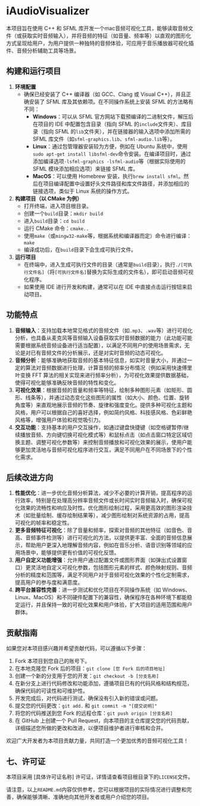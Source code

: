 # iAudioVisualizer 

本项目旨在使用 C++ 和 SFML 库开发一个mac音频可视化工具，能够读取音频文件（或获取实时音频输入），并将音频的特征（如音量、频率等）以直观的图形化方式呈现给用户，为用户提供一种独特的音频体验，可应用于音乐播放器可视化插件、音频分析辅助工具等场景。

## 构建和运行项目
1. **环境配置**
   - 确保已经安装了 C++ 编译器（如 GCC、Clang 或 Visual C++），并且正确安装了 SFML 库及其依赖项。在不同操作系统上安装 SFML 的方法略有不同：
     - **Windows**：可以从 SFML 官方网站下载预编译的二进制文件，解压后在项目的 IDE 中配置包含目录（指向 SFML 的`include`文件夹）、库目录（指向 SFML 的`lib`文件夹），并在链接器的输入选项中添加所需的 SFML 库文件（如`sfml-graphics.lib`、`sfml-audio.lib`等）。
     - **Linux**：通过包管理器安装较为方便，例如在 Ubuntu 系统中，使用`sudo apt-get install libsfml-dev`命令安装。在编译项目时，通过添加编译选项`-lsfml-graphics -lsfml-audio`等（根据实际使用的 SFML 模块添加相应选项）来链接 SFML 库。
     - **MacOS**：可以使用 Homebrew 安装，执行`brew install sfml`。然后在项目编译配置中设置好头文件路径和库文件路径，并添加相应的链接选项，类似于 Linux 系统的操作方式。
2. **构建项目（以 CMake 为例）**
   - 打开终端，进入项目根目录。
   - 创建一个`build`目录：`mkdir build`
   - 进入`build`目录：`cd build`
   - 运行 CMake 命令：`cmake..`
   - 使用`make`（或`mingw32-make`等，根据系统和编译器而定）命令进行编译：`make`
   - 编译成功后，在`build`目录下会生成可执行文件。
3. **运行项目**
   - 在终端中，进入生成可执行文件的目录（通常是`build`目录），执行`./[可执行文件名]`（将`[可执行文件名]`替换为实际生成的文件名），即可启动音频可视化程序。
   - 如果使用 IDE 进行开发和构建，通常可以在 IDE 中直接点击运行按钮来启动项目。

## 功能特点
1. **音频输入**：支持加载本地常见格式的音频文件（如`.mp3`、`.wav`等）进行可视化分析，也具备从麦克风等音频输入设备获取实时音频数据的能力（此功能可能需要根据系统音频设备进行适当配置），以满足不同用户的使用场景需求，无论是对已有音频文件的分析展示，还是对实时音频的动态可视化。
2. **音频分析**：能够准确地获取音频的基本特征信息，如实时音量大小，并通过一定的算法对音频数据进行处理，计算音频的频率分布情况（例如采用快速傅里叶变换 FFT 算法的相关实现来进行频率分析），为可视化效果提供数据基础，使得可视化能够准确反映音频的特性和变化。
3. **可视化效果**：根据音频的音量和频率等特征，绘制多种图形元素（如矩形、圆形、线条等），并通过动态变化这些图形的属性（如大小、颜色、位置、旋转角度等）来直观地展示音频的节奏、旋律和强度变化。提供多种可视化主题和风格，用户可以根据自己的喜好选择，例如简约风格、科技感风格、色彩鲜艳风格等，增强用户体验和视觉吸引力。
4. **交互功能**：支持基本的用户交互操作，如通过键盘快捷键（如空格键暂停/继续播放音频、方向键切换可视化模式等）和鼠标点击（如点击窗口特定区域切换主题、调整可视化参数等）来控制音频播放和可视化效果的展示，使用户能够更加灵活地与音频可视化程序进行交互，满足不同用户在不同场景下的个性化需求。

## 后续改进方向
1. **性能优化**：进一步优化音频分析算法，减少不必要的计算开销，提高程序的运行效率，特别是在处理高分辨率音频文件或长时间实时音频输入时，确保可视化效果的流畅性和响应及时性。优化图形绘制过程，采用更高效的图形渲染技术（如批量绘制、缓存绘制结果等），减少图形绘制对系统资源的占用，提高可视化的帧率和稳定性。
2. **更多音频特征可视化**：除了音量和频率，探索对音频的其他特征（如音色、音高、音频事件检测等）进行可视化的方法，以提供更丰富、全面的音频信息展示，帮助用户更深入地理解音频内容，例如在音乐分析、语音识别等领域的应用场景中，能够提供更有价值的可视化反馈。
3. **用户自定义功能增强**：允许用户通过配置文件或图形界面（如弹出式设置窗口）更灵活地自定义可视化参数，包括图形元素的样式、颜色映射规则、音频分析的精度和范围等，满足不同用户对于音频可视化效果的个性化定制需求，提高用户的参与度和满意度。
4. **跨平台兼容性完善**：进一步测试和优化项目在不同操作系统（如 Windows、Linux、MacOS）和不同硬件配置下的兼容性，确保程序在各种环境下都能稳定运行，并且保持一致的可视化效果和用户体验，扩大项目的适用范围和用户群体。

## 贡献指南
如果您对本项目感兴趣并希望贡献代码，可以遵循以下步骤：
1. Fork 本项目到您自己的账号下。
2. 在本地克隆您 Fork 后的项目：`git clone [您 Fork 后的项目地址]`
3. 创建一个新的分支用于您的开发：`git checkout -b [分支名称]`
4. 在新分支上进行代码修改和功能添加，遵循项目已有的代码风格和结构规范，确保代码的可读性和可维护性。
5. 开发完成后，对代码进行测试，确保没有引入新的错误或问题。
6. 提交您的代码更改：`git add.` 和 `git commit -m "[提交说明]"`
7. 将您的代码推送到您 Fork 的远程仓库：`git push origin [分支名称]`
8. 在 GitHub 上创建一个 Pull Request，向本项目的主仓库提交您的代码贡献，详细描述您所做的更改和改进，以便项目维护者进行审核和合并。

欢迎广大开发者为本项目贡献力量，共同打造一个更加优秀的音频可视化工具！

## 七、许可证
本项目采用 [具体许可证名称] 许可证，详情请查看项目根目录下的`LICENSE`文件。

请注意，以上`README.md`内容仅供参考，您可以根据项目的实际情况进行调整和完善，确保能够清晰、准确地向其他开发者或用户介绍您的项目。 